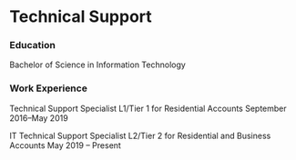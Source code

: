 # Technical Support

### Education
Bachelor of Science in Information Technology

### Work Experience
Technical Support Specialist L1/Tier 1 for Residential Accounts
September 2016–May 2019

IT Technical Support Specialist L2/Tier 2 for Residential and Business 
Accounts
May 2019 – Present


